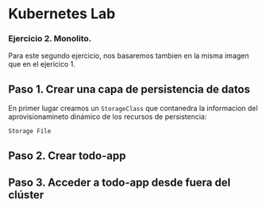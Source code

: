 # Kubernetes Lab 

### Ejercicio 2. Monolito.

Para este segundo ejercicio, nos basaremos tambien en la misma imagen que en el ejericico 1.

 ## Paso 1. Crear una capa de persistencia de datos

 En primer lugar creamos un `StorageClass` que contanedra la informacion del aprovisionamineto dinámico de los recursos de persistencia: 

 ```
 Storage File
 ```


  ## Paso 2. Crear todo-app
  ## Paso 3. Acceder a todo-app desde fuera del clúster
